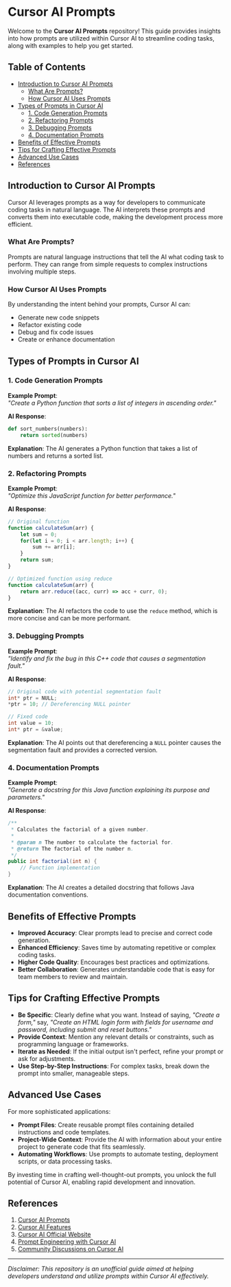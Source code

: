 # Cursor AI Prompts

Welcome to the **Cursor AI Prompts** repository! This guide provides insights into how prompts are utilized within Cursor AI to streamline coding tasks, along with examples to help you get started.

## Table of Contents

- [Introduction to Cursor AI Prompts](#introduction-to-cursor-ai-prompts)
  - [What Are Prompts?](#what-are-prompts)
  - [How Cursor AI Uses Prompts](#how-cursor-ai-uses-prompts)
- [Types of Prompts in Cursor AI](#types-of-prompts-in-cursor-ai)
  - [1. Code Generation Prompts](#1-code-generation-prompts)
  - [2. Refactoring Prompts](#2-refactoring-prompts)
  - [3. Debugging Prompts](#3-debugging-prompts)
  - [4. Documentation Prompts](#4-documentation-prompts)
- [Benefits of Effective Prompts](#benefits-of-effective-prompts)
- [Tips for Crafting Effective Prompts](#tips-for-crafting-effective-prompts)
- [Advanced Use Cases](#advanced-use-cases)
- [References](#references)

## Introduction to Cursor AI Prompts

Cursor AI leverages prompts as a way for developers to communicate coding tasks in natural language. The AI interprets these prompts and converts them into executable code, making the development process more efficient.

### What Are Prompts?

Prompts are natural language instructions that tell the AI what coding task to perform. They can range from simple requests to complex instructions involving multiple steps.

### How Cursor AI Uses Prompts

By understanding the intent behind your prompts, Cursor AI can:

- Generate new code snippets
- Refactor existing code
- Debug and fix code issues
- Create or enhance documentation

## Types of Prompts in Cursor AI

### 1. Code Generation Prompts

**Example Prompt**:  
*"Create a Python function that sorts a list of integers in ascending order."*

**AI Response**:
```python
def sort_numbers(numbers):
    return sorted(numbers)
```

**Explanation**: The AI generates a Python function that takes a list of numbers and returns a sorted list.

### 2. Refactoring Prompts

**Example Prompt**:  
*"Optimize this JavaScript function for better performance."*

**AI Response**:
```javascript
// Original function
function calculateSum(arr) {
    let sum = 0;
    for(let i = 0; i < arr.length; i++) {
        sum += arr[i];
    }
    return sum;
}

// Optimized function using reduce
function calculateSum(arr) {
    return arr.reduce((acc, curr) => acc + curr, 0);
}
```

**Explanation**: The AI refactors the code to use the `reduce` method, which is more concise and can be more performant.

### 3. Debugging Prompts

**Example Prompt**:  
*"Identify and fix the bug in this C++ code that causes a segmentation fault."*

**AI Response**:
```cpp
// Original code with potential segmentation fault
int* ptr = NULL;
*ptr = 10; // Dereferencing NULL pointer

// Fixed code
int value = 10;
int* ptr = &value;
```

**Explanation**: The AI points out that dereferencing a `NULL` pointer causes the segmentation fault and provides a corrected version.

### 4. Documentation Prompts

**Example Prompt**:  
*"Generate a docstring for this Java function explaining its purpose and parameters."*

**AI Response**:
```java
/**
 * Calculates the factorial of a given number.
 *
 * @param n The number to calculate the factorial for.
 * @return The factorial of the number n.
 */
public int factorial(int n) {
    // Function implementation
}
```

**Explanation**: The AI creates a detailed docstring that follows Java documentation conventions.

## Benefits of Effective Prompts

- **Improved Accuracy**: Clear prompts lead to precise and correct code generation.
- **Enhanced Efficiency**: Saves time by automating repetitive or complex coding tasks.
- **Higher Code Quality**: Encourages best practices and optimizations.
- **Better Collaboration**: Generates understandable code that is easy for team members to review and maintain.

## Tips for Crafting Effective Prompts

- **Be Specific**: Clearly define what you want. Instead of saying, *"Create a form,"* say, *"Create an HTML login form with fields for username and password, including submit and reset buttons."*
- **Provide Context**: Mention any relevant details or constraints, such as programming language or frameworks.
- **Iterate as Needed**: If the initial output isn't perfect, refine your prompt or ask for adjustments.
- **Use Step-by-Step Instructions**: For complex tasks, break down the prompt into smaller, manageable steps.

## Advanced Use Cases

For more sophisticated applications:

- **Prompt Files**: Create reusable prompt files containing detailed instructions and code templates.
- **Project-Wide Context**: Provide the AI with information about your entire project to generate code that fits seamlessly.
- **Automating Workflows**: Use prompts to automate testing, deployment scripts, or data processing tasks.

By investing time in crafting well-thought-out prompts, you unlock the full potential of Cursor AI, enabling rapid development and innovation.

## References

1. [Cursor AI Prompts](https://ai-cursor.com/prompts/)
2. [Cursor AI Features](https://www.cursor.com/features)
3. [Cursor AI Official Website](https://www.cursor.com)
4. [Prompt Engineering with Cursor AI](https://prototypr.io/post/cursor-ai-prompts)
5. [Community Discussions on Cursor AI](https://www.reddit.com/r/cursor/comments/1faf2rw/show_me_your_general_prompt_for_rules_for_ai_from/)

---

*Disclaimer: This repository is an unofficial guide aimed at helping developers understand and utilize prompts within Cursor AI effectively.*
